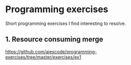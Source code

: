 # Programming exercises
Short programming exercises I find interesting to resolve.


## 1. Resource consuming merge
https://github.com/ajescode/programming-exercises/tree/master/exercises/ex1
